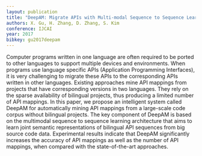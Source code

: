 ```yaml
---
layout: publication
title: "DeepAM: Migrate APIs with Multi-modal Sequence to Sequence Learning"
authors: X. Gu, H. Zhang, D. Zhang, S. Kim
conference: IJCAI
year: 2017
bibkey: gu2017deepam
---
```

Computer programs written in one language are often required to be ported to other languages to support multiple devices and environments. When programs use language specific APIs (Application Programming Interfaces), it is very challenging to migrate these APIs to the corresponding APIs written in other languages. Existing approaches mine API mappings from projects that have corresponding versions in two languages. They rely on the sparse availability of bilingual projects, thus producing a limited number of API mappings. In this paper, we propose an intelligent system called DeepAM for automatically mining API mappings from a large-scale code corpus without bilingual projects. The key component of DeepAM is based on the multimodal sequence to sequence learning architecture that aims to learn joint semantic representations of bilingual API sequences from big source code data. Experimental results indicate that DeepAM significantly increases the accuracy of API mappings as well as the number of API mappings, when compared with the state-of-the-art approaches.
